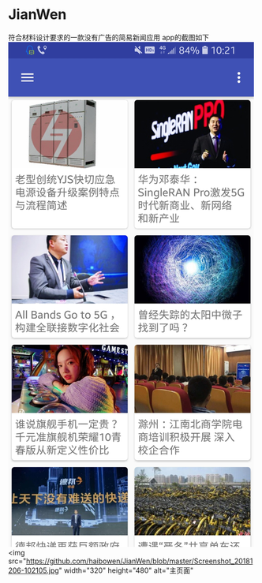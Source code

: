 # JianWen
符合材料设计要求的一款没有广告的简易新闻应用
app的截图如下
![主界面](https://github.com/haibowen/JianWen/blob/master/Screenshot_20181206-102105.jpg)
<img src="https://github.com/haibowen/JianWen/blob/master/Screenshot_20181206-102105.jpg" width="320" height="480" alt="主页面"
